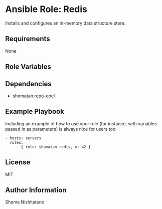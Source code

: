 # Ansible Role: Redis
Installs and configures an in-memory data structure store.

## Requirements
None

## Role Variables

## Dependencies
- shomatan.repo-epel

## Example Playbook

Including an example of how to use your role (for instance, with variables passed in as parameters) is always nice for users too:

    - hosts: servers
      roles:
         - { role: shomatan.redis, x: 42 }

## License
MIT

## Author Information
Shoma Nishitateno
